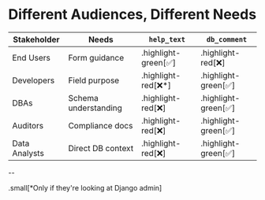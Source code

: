 # Different Audiences, Different Needs

| Stakeholder | Needs | `help_text` | `db_comment` |
|------------|-------|-------------|--------------|
| End Users | Form guidance | .highlight-green[✅] | .highlight-red[❌] |
| Developers | Field purpose | .highlight-red[❌*] | .highlight-green[✅] |
| DBAs | Schema understanding | .highlight-red[❌] | .highlight-green[✅] |
| Auditors | Compliance docs | .highlight-red[❌] | .highlight-green[✅] |
| Data Analysts | Direct DB context | .highlight-red[❌] | .highlight-green[✅] |

--

.small[*Only if they're looking at Django admin]
